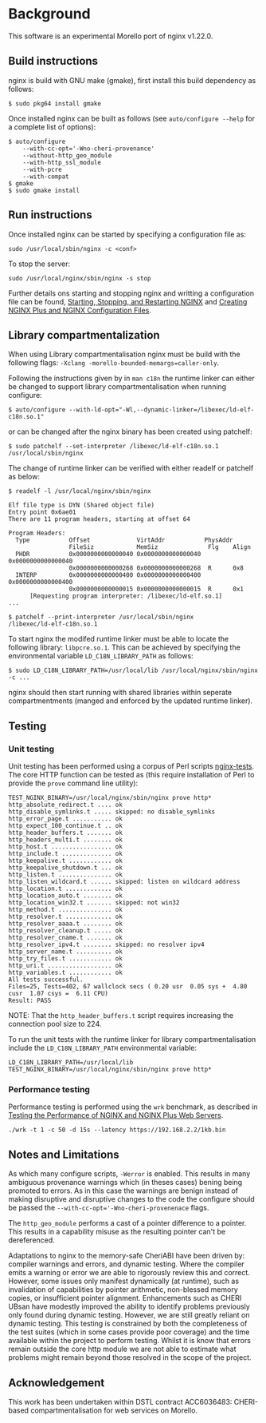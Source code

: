 # Background

This software is an experimental Morello port of nginx v1.22.0.

## Build instructions

nginx is build with GNU make (gmake), first install this build dependency
as follows:

`$ sudo pkg64 install gmake`

Once installed nginx can be built as follows
(see `auto/configure --help` for a complete list of options):
 
```
$ auto/configure
	--with-cc-opt='-Wno-cheri-provenance'
	--without-http_geo_module
	--with-http_ssl_module
	--with-pcre
	--with-compat
$ gmake
$ sudo gmake install
```

## Run instructions

Once installed nginx can be started by specifying a configuration file as:
 
`sudo /usr/local/sbin/nginx -c <conf>`

To stop the server:

`sudo /usr/local/nginx/sbin/nginx -s stop`

Further details ons starting and stopping nginx and writting a configuration
file can be found,
[Starting, Stopping, and Restarting NGINX](https://www.nginx.com/resources/wiki/start/topics/tutorials/commandline/) and
[Creating NGINX Plus and NGINX Configuration Files](https://docs.nginx.com/nginx/admin-guide/basic-functionality/managing-configuration-files/).

## Library compartmentalization

When using Library compartmentalisation nginx must be build with the 
following flags: `-Xclang -morello-bounded-memargs=caller-only`.

Following the instructions given by in `man c18n` the runtime linker can either
be changed to support library compartmentalisation when running configure:

`$ auto/configure --with-ld-opt="-Wl,--dynamic-linker=/libexec/ld-elf-c18n.so.1"` 

or can be changed after the nginx binary has been created using patchelf:

```
$ sudo patchelf --set-interpreter /libexec/ld-elf-c18n.so.1  /usr/local/sbin/nginx
```

The change of runtime linker can be verified with either readelf or patchelf
as below:

```
$ readelf -l /usr/local/nginx/sbin/nginx

Elf file type is DYN (Shared object file)
Entry point 0x6ae01
There are 11 program headers, starting at offset 64

Program Headers:
  Type           Offset             VirtAddr           PhysAddr
                 FileSiz            MemSiz              Flg    Align
  PHDR           0x0000000000000040 0x0000000000000040 0x0000000000000040
                 0x0000000000000268 0x0000000000000268  R      0x8
  INTERP         0x0000000000000400 0x0000000000000400 0x0000000000000400
                 0x0000000000000015 0x0000000000000015  R      0x1
      [Requesting program interpreter: /libexec/ld-elf.so.1]
...

$ patchelf --print-interpreter /usr/local/sbin/nginx
/libexec/ld-elf-c18n.so.1
```

To start nginx the modifed runtime linker must be able to locate the following
library: `libpcre.so.1`. This can be achieved by specifying the environmental
variable `LD_C18N_LIBRARY_PATH` as follows:

`$ sudo LD_C18N_LIBRARY_PATH=/usr/local/lib /usr/local/nginx/sbin/nginx -c ...`

nginx should then start running with shared libraries within seperate
compartmentments (manged and enforced by the updated runtime linker).

## Testing

### Unit testing

Unit testing has been performed using a corpus of Perl scripts
[nginx-tests](http://hg.nginx.org/nginx-tests). The core HTTP function can be
tested as (this require installation of Perl to provide the `prove` command
line utility):

```
TEST_NGINX_BINARY=/usr/local/nginx/sbin/nginx prove http*
http_absolute_redirect.t .... ok
http_disable_symlinks.t ..... skipped: no disable_symlinks
http_error_page.t ........... ok
http_expect_100_continue.t .. ok
http_header_buffers.t ....... ok
http_headers_multi.t ........ ok
http_host.t ................. ok
http_include.t .............. ok
http_keepalive.t ............ ok
http_keepalive_shutdown.t ... ok
http_listen.t ............... ok
http_listen_wildcard.t ...... skipped: listen on wildcard address
http_location.t ............. ok
http_location_auto.t ........ ok
http_location_win32.t ....... skipped: not win32
http_method.t ............... ok
http_resolver.t ............. ok
http_resolver_aaaa.t ........ ok
http_resolver_cleanup.t ..... ok
http_resolver_cname.t ....... ok
http_resolver_ipv4.t ........ skipped: no resolver ipv4
http_server_name.t .......... ok
http_try_files.t ............ ok
http_uri.t .................. ok
http_variables.t ............ ok
All tests successful.
Files=25, Tests=402, 67 wallclock secs ( 0.20 usr  0.05 sys +  4.80 cusr  1.07 csys =  6.11 CPU)
Result: PASS
```

NOTE: That the `http_header_buffers.t` script requires increasing the
connection pool size to 224.

To run the unit tests with the runtime linker for library compartmentalisation
include the `LD_C18N_LIBRARY_PATH` environmental variable:

`LD_C18N_LIBRARY_PATH=/usr/local/lib TEST_NGINX_BINARY=/usr/local/nginx/sbin/nginx prove http*`

### Performance testing

Performance testing is performed using the `wrk` benchmark, as described
in [Testing the Performance of NGINX and NGINX Plus Web Servers](https://www.nginx.com/blog/testing-the-performance-of-nginx-and-nginx-plus-web-servers/).

`./wrk -t 1 -c 50 -d 15s --latency https://192.168.2.2/1kb.bin`

## Notes and Limitations

As which many configure scripts, `-Werror` is enabled. This results in many
ambiguous provenance warnings which (in theses cases) bening being promoted
to errors. As in this case the warnings are benign instead of making
disruptive and disruptive changes to the code the configure should be
passed the `--with-cc-opt='-Wno-cheri-provenenace` flags.

The `http_geo_module` performs a cast of a pointer difference to a pointer.
This results in a capability misuse as the resulting pointer can't be
dereferenced. 

Adaptations to nginx to the memory-safe CheriABI have been driven by:
compiler warnings and errors, and dynamic testing. Where the compiler
emits a warning or error we are able to rigorously review this and
correct. However, some issues only manifest dynamically (at runtime),
such as invalidation of capabilities by pointer arithmetic,
non-blessed memory copies, or insufficient pointer alignment.
Enhancements such as CHERI UBsan have modestly improved the ability to
identify problems previously only found during dynamic testing. However,
 we are still greatly reliant on dynamic testing. This testing is
constrained by both the completeness of the test suites (which in some
cases provide poor coverage) and the time available within the project
to perform testing. Whilst it is know that errors remain outside the
core http module we are not able to estimate what problems might
remain beyond those resolved in the scope of the project.

## Acknowledgement

This work has been undertaken within DSTL contract
ACC6036483: CHERI-based compartmentalisation for web services on Morello.
